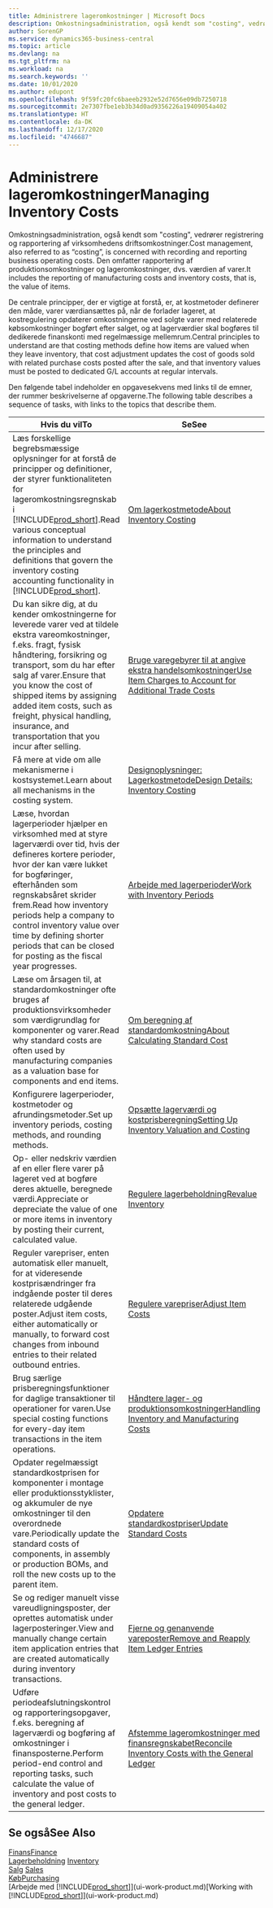 ```yaml
---
title: Administrere lageromkostninger | Microsoft Docs
description: Omkostningsadministration, også kendt som "costing", vedrører registrering og rapportering af virksomhedens driftsomkostninger. Den omfatter rapportering af produktionsomkostninger og lageromkostninger, dvs. værdien af varer.
author: SorenGP
ms.service: dynamics365-business-central
ms.topic: article
ms.devlang: na
ms.tgt_pltfrm: na
ms.workload: na
ms.search.keywords: ''
ms.date: 10/01/2020
ms.author: edupont
ms.openlocfilehash: 9f59fc20fc6baeeb2932e52d7656e09db7250718
ms.sourcegitcommit: 2e7307fbe1eb3b34d0ad9356226a19409054a402
ms.translationtype: HT
ms.contentlocale: da-DK
ms.lasthandoff: 12/17/2020
ms.locfileid: "4746687"
---
```

# <a name="managing-inventory-costs"></a><span data-ttu-id="eb2e3-104">Administrere lageromkostninger</span><span class="sxs-lookup"><span data-stu-id="eb2e3-104">Managing Inventory Costs</span></span>
<span data-ttu-id="eb2e3-105">Omkostningsadministration, også kendt som "costing", vedrører registrering og rapportering af virksomhedens driftsomkostninger.</span><span class="sxs-lookup"><span data-stu-id="eb2e3-105">Cost management, also referred to as “costing”, is concerned with recording and reporting business operating costs.</span></span> <span data-ttu-id="eb2e3-106">Den omfatter rapportering af produktionsomkostninger og lageromkostninger, dvs. værdien af varer.</span><span class="sxs-lookup"><span data-stu-id="eb2e3-106">It includes the reporting of manufacturing costs and inventory costs, that is, the value of items.</span></span>   

<span data-ttu-id="eb2e3-107">De centrale principper, der er vigtige at forstå, er, at kostmetoder definerer den måde, varer værdiansættes på, når de forlader lageret, at kostregulering opdaterer omkostningerne ved solgte varer med relaterede købsomkostninger bogført efter salget, og at lagerværdier skal bogføres til dedikerede finanskonti med regelmæssige mellemrum.</span><span class="sxs-lookup"><span data-stu-id="eb2e3-107">Central principles to understand are that costing methods define how items are valued when they leave inventory, that cost adjustment updates the cost of goods sold with related purchase costs posted after the sale, and that inventory values must be posted to dedicated G/L accounts at regular intervals.</span></span>

<span data-ttu-id="eb2e3-108">Den følgende tabel indeholder en opgavesekvens med links til de emner, der rummer beskrivelserne af opgaverne.</span><span class="sxs-lookup"><span data-stu-id="eb2e3-108">The following table describes a sequence of tasks, with links to the topics that describe them.</span></span>

|<span data-ttu-id="eb2e3-109">**Hvis du vil**</span><span class="sxs-lookup"><span data-stu-id="eb2e3-109">**To**</span></span>|<span data-ttu-id="eb2e3-110">**Se**</span><span class="sxs-lookup"><span data-stu-id="eb2e3-110">**See**</span></span>|  
|------------|-------------|  
|<span data-ttu-id="eb2e3-111">Læs forskellige begrebsmæssige oplysninger for at forstå de principper og definitioner, der styrer funktionaliteten for lageromkostningsregnskab i [!INCLUDE[prod_short](includes/prod_short.md)].</span><span class="sxs-lookup"><span data-stu-id="eb2e3-111">Read various conceptual information to understand the principles and definitions that govern the inventory costing accounting functionality in [!INCLUDE[prod_short](includes/prod_short.md)].</span></span>|[<span data-ttu-id="eb2e3-112">Om lagerkostmetode</span><span class="sxs-lookup"><span data-stu-id="eb2e3-112">About Inventory Costing</span></span>](finance-learn-about-costing.md)|  
|<span data-ttu-id="eb2e3-113">Du kan sikre dig, at du kender omkostningerne for leverede varer ved at tildele ekstra vareomkostninger, f.eks. fragt, fysisk håndtering, forsikring og transport, som du har efter salg af varer.</span><span class="sxs-lookup"><span data-stu-id="eb2e3-113">Ensure that you know the cost of shipped items by assigning added item costs, such as freight, physical handling, insurance, and transportation that you incur after selling.</span></span>|[<span data-ttu-id="eb2e3-114">Bruge varegebyrer til at angive ekstra handelsomkostninger</span><span class="sxs-lookup"><span data-stu-id="eb2e3-114">Use Item Charges to Account for Additional Trade Costs</span></span>](payables-how-assign-item-charges.md)|
|<span data-ttu-id="eb2e3-115">Få mere at vide om alle mekanismerne i kostsystemet.</span><span class="sxs-lookup"><span data-stu-id="eb2e3-115">Learn about all mechanisms in the costing system.</span></span>|[<span data-ttu-id="eb2e3-116">Designoplysninger: Lagerkostmetode</span><span class="sxs-lookup"><span data-stu-id="eb2e3-116">Design Details: Inventory Costing</span></span>](design-details-inventory-costing.md)|
|<span data-ttu-id="eb2e3-117">Læse, hvordan lagerperioder hjælper en virksomhed med at styre lagerværdi over tid, hvis der defineres kortere perioder, hvor der kan være lukket for bogføringer, efterhånden som regnskabsåret skrider frem.</span><span class="sxs-lookup"><span data-stu-id="eb2e3-117">Read how inventory periods help a company to control inventory value over time by defining shorter periods that can be closed for posting as the fiscal year progresses.</span></span>|[<span data-ttu-id="eb2e3-118">Arbejde med lagerperioder</span><span class="sxs-lookup"><span data-stu-id="eb2e3-118">Work with Inventory Periods</span></span>](finance-how-to-work-with-inventory-periods.md)|
|<span data-ttu-id="eb2e3-119">Læse om årsagen til, at standardomkostninger ofte bruges af produktionsvirksomheder som værdigrundlag for komponenter og varer.</span><span class="sxs-lookup"><span data-stu-id="eb2e3-119">Read why standard costs are often used by manufacturing companies as a valuation base for components and end items.</span></span>|[<span data-ttu-id="eb2e3-120">Om beregning af standardomkostning</span><span class="sxs-lookup"><span data-stu-id="eb2e3-120">About Calculating Standard Cost</span></span>](finance-about-calculating-standard-cost.md)|
|<span data-ttu-id="eb2e3-121">Konfigurere lagerperioder, kostmetoder og afrundingsmetoder.</span><span class="sxs-lookup"><span data-stu-id="eb2e3-121">Set up inventory periods, costing methods, and rounding methods.</span></span>|[<span data-ttu-id="eb2e3-122">Opsætte lagerværdi og kostprisberegning</span><span class="sxs-lookup"><span data-stu-id="eb2e3-122">Setting Up Inventory Valuation and Costing</span></span>](finance-set-up-inventory-valuation-and-costing.md)|
|<span data-ttu-id="eb2e3-123">Op- eller nedskriv værdien af en eller flere varer på lageret ved at bogføre deres aktuelle, beregnede værdi.</span><span class="sxs-lookup"><span data-stu-id="eb2e3-123">Appreciate or depreciate the value of one or more items in inventory by posting their current, calculated value.</span></span>|[<span data-ttu-id="eb2e3-124">Regulere lagerbeholdning</span><span class="sxs-lookup"><span data-stu-id="eb2e3-124">Revalue Inventory</span></span>](inventory-how-revalue-inventory.md)|
|<span data-ttu-id="eb2e3-125">Reguler varepriser, enten automatisk eller manuelt, for at videresende kostprisændringer fra indgående poster til deres relaterede udgående poster.</span><span class="sxs-lookup"><span data-stu-id="eb2e3-125">Adjust item costs, either automatically or manually, to forward cost changes from inbound entries to their related outbound entries.</span></span>|[<span data-ttu-id="eb2e3-126">Regulere varepriser</span><span class="sxs-lookup"><span data-stu-id="eb2e3-126">Adjust Item Costs</span></span>](inventory-how-adjust-item-costs.md)|
|<span data-ttu-id="eb2e3-127">Brug særlige prisberegningsfunktioner for daglige transaktioner til operationer for varen.</span><span class="sxs-lookup"><span data-stu-id="eb2e3-127">Use special costing functions for every-day item transactions in the item operations.</span></span>|[<span data-ttu-id="eb2e3-128">Håndtere lager- og produktionsomkostninger</span><span class="sxs-lookup"><span data-stu-id="eb2e3-128">Handling Inventory and Manufacturing Costs</span></span>](finance-handle-inventory-and-manufacturing-costs.md)|  
|<span data-ttu-id="eb2e3-129">Opdater regelmæssigt standardkostprisen for komponenter i montage eller produktionsstyklister, og akkumuler de nye omkostninger til den overordnede vare.</span><span class="sxs-lookup"><span data-stu-id="eb2e3-129">Periodically update the standard costs of components, in assembly or production BOMs, and roll the new costs up to the parent item.</span></span>|[<span data-ttu-id="eb2e3-130">Opdatere standardkostpriser</span><span class="sxs-lookup"><span data-stu-id="eb2e3-130">Update Standard Costs</span></span>](finance-how-to-update-standard-costs.md)|
|<span data-ttu-id="eb2e3-131">Se og rediger manuelt visse vareudligningsposter, der oprettes automatisk under lagerposteringer.</span><span class="sxs-lookup"><span data-stu-id="eb2e3-131">View and manually change certain item application entries that are created automatically during inventory transactions.</span></span>|[<span data-ttu-id="eb2e3-132">Fjerne og genanvende vareposter</span><span class="sxs-lookup"><span data-stu-id="eb2e3-132">Remove and Reapply Item Ledger Entries</span></span>](finance-how-to-remove-and-reapply-item-entries.md)|
|<span data-ttu-id="eb2e3-133">Udføre periodeafslutningskontrol og rapporteringsopgaver, f.eks. beregning af lagerværdi og bogføring af omkostninger i finansposterne.</span><span class="sxs-lookup"><span data-stu-id="eb2e3-133">Perform period-end control and reporting tasks, such calculate the value of inventory and post costs to the general ledger.</span></span>|[<span data-ttu-id="eb2e3-134">Afstemme lageromkostninger med finansregnskabet</span><span class="sxs-lookup"><span data-stu-id="eb2e3-134">Reconcile Inventory Costs with the General Ledger</span></span>](finance-how-to-post-inventory-costs-to-the-general-ledger.md)|

## <a name="see-also"></a><span data-ttu-id="eb2e3-135">Se også</span><span class="sxs-lookup"><span data-stu-id="eb2e3-135">See Also</span></span>  
 [<span data-ttu-id="eb2e3-136">Finans</span><span class="sxs-lookup"><span data-stu-id="eb2e3-136">Finance</span></span>](finance.md)  
 <span data-ttu-id="eb2e3-137">[Lagerbeholdning](inventory-manage-inventory.md) </span><span class="sxs-lookup"><span data-stu-id="eb2e3-137">[Inventory](inventory-manage-inventory.md) </span></span>  
 <span data-ttu-id="eb2e3-138">[Salg](sales-manage-sales.md) </span><span class="sxs-lookup"><span data-stu-id="eb2e3-138">[Sales](sales-manage-sales.md) </span></span>  
 [<span data-ttu-id="eb2e3-139">Køb</span><span class="sxs-lookup"><span data-stu-id="eb2e3-139">Purchasing</span></span>](purchasing-manage-purchasing.md)  
 <span data-ttu-id="eb2e3-140">[Arbejde med [!INCLUDE[prod_short](includes/prod_short.md)]](ui-work-product.md)</span><span class="sxs-lookup"><span data-stu-id="eb2e3-140">[Working with [!INCLUDE[prod_short](includes/prod_short.md)]](ui-work-product.md)</span></span>
